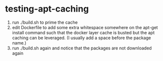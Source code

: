 # testing-apt-caching

1. run ./build.sh to prime the cache
2. edit Dockerfile to add some extra whitespace somewhere on the apt-get install command such that the docker layer cache is busted but the apt caching can be leveraged. (I usually add a space before the package name.)
3. run ./build.sh again and notice that the packages are not downloaded again
